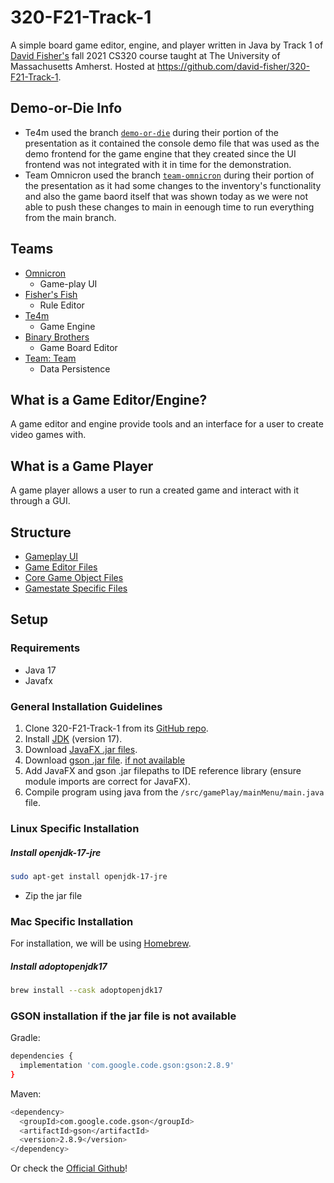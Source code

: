 # 320-F21-Track-1

A simple board game editor, engine, and player written in Java by Track 1 of [David Fisher's](https://people.cs.umass.edu/~dfisher/) fall 2021 CS320 course taught at The University of Massachusetts Amherst. Hosted at https://github.com/david-fisher/320-F21-Track-1.

## Demo-or-Die Info

-   Te4m used the branch [`demo-or-die`](https://github.com/david-fisher/320-F21-Track-1/tree/demo-or-die) during their portion of the presentation as it contained the console demo file that was used as the demo frontend for the game engine that they created since the UI frontend was not integrated with it in time for the demonstration.
-   Team Omnicron used the branch [`team-omnicron`](https://github.com/david-fisher/320-F21-Track-1/tree/team-omnicron) during their portion of the presentation as it had some changes to the inventory's functionality and also the game baord itself that was shown today as we were not able to push these changes to main in eenough time to run everything from the main branch.

## Teams

-   [Omnicron](https://github.com/david-fisher/320-F21-Track-1/wiki/Team-Omnicron-Wiki)
    -   Game-play UI
-   [Fisher's Fish](https://github.com/david-fisher/320-F21-Track-1/wiki/Fisher's-Fish-Wiki)
    -   Rule Editor
-   [Te4m](https://github.com/david-fisher/320-F21-Track-1/wiki/TE4M-Wiki)
    -   Game Engine
-   [Binary Brothers](https://github.com/david-fisher/320-F21-Track-1/wiki/Team-Binary-Brothers-Wiki)
    -   Game Board Editor
-   [Team: Team](https://github.com/david-fisher/320-F21-Track-1/wiki/Team:-Team-Wiki)
    -   Data Persistence

## What is a Game Editor/Engine?

A game editor and engine provide tools and an interface for a user to create video games with.

## What is a Game Player

A game player allows a user to run a created game and interact with it through a GUI.

## Structure

-   [Gameplay UI](src/gamePlay/README.md)
-   [Game Editor Files](src/GameEditor)
-   [Core Game Object Files](src/Objects)
-   [Gamestate Specific Files](src/State)

## Setup

### Requirements
-   Java 17
-   Javafx

### General Installation Guidelines

1. Clone 320-F21-Track-1 from its [GitHub repo](https://github.com/david-fisher/320-F21-Track-1).
1. Install [JDK](https://www.oracle.com/java/technologies/downloads/) (version 17).
1. Download [JavaFX .jar files](https://gluonhq.com/products/javafx/).
2. Download [gson .jar file](https://search.maven.org/artifact/com.google.code.gson/gson/2.8.9/jar). [if not available](#GSON-installation-if-the-jar-file-is-not-available)
3. Add JavaFX and gson .jar filepaths to IDE reference library (ensure module imports are correct for JavaFX).
4. Compile program using java from the `/src/gamePlay/mainMenu/main.java` file.

### Linux Specific Installation

##### Install openjdk-17-jre
```bash
sudo apt-get install openjdk-17-jre
```

-   Zip the jar file

### Mac Specific Installation
For installation, we will be using [Homebrew](https://brew.sh).  

##### Install adoptopenjdk17
```bash
brew install --cask adoptopenjdk17
```

### GSON installation if the jar file is not available

Gradle:

```bash
dependencies {
  implementation 'com.google.code.gson:gson:2.8.9'
}
```

Maven:

```bash
<dependency>
  <groupId>com.google.code.gson</groupId>
  <artifactId>gson</artifactId>
  <version>2.8.9</version>
</dependency>
```

Or check the [Official Github](https://github.com/google/gson)!